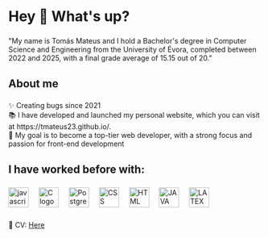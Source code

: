 <h1 align="left">Hey 👋 What's up?</h1>

###

<p align="left">"My name is Tomás Mateus and I hold a Bachelor's degree in Computer Science and Engineering from the University of Évora, completed between 2022 and 2025, with a final grade average of 15.15 out of 20."</p>

###

<h2 align="left">About me</h2>

###

<p align="left">✨ Creating bugs since 2021<br>📚 I have developed and launched my personal website, which you can visit at https://tmateus23.github.io/.<br>🎯 My goal is to become a top-tier web developer, with a strong focus and passion for front-end development<br>

###

<h2 align="left">I have worked before with:</h2>

###

<div align="left">
  <img src="https://cdn.jsdelivr.net/gh/devicons/devicon/icons/javascript/javascript-original.svg" height="40" alt="javascript logo"  />
  <img width="12" />
  <img src="https://cdn.jsdelivr.net/gh/devicons/devicon@latest/icons/c/c-original.svg" height="40" alt="C logo" />  
  <img width="12" />
  <img src="https://cdn.jsdelivr.net/gh/devicons/devicon@latest/icons/postgresql/postgresql-original-wordmark.svg" height="40" alt="Postgre SQL logo" />
  <img width="12" />
  <img src="https://cdn.jsdelivr.net/gh/devicons/devicon@latest/icons/css3/css3-original.svg" height = "40" alt="CSS logo"/>
  <img width="12" /> 
  <img src="https://cdn.jsdelivr.net/gh/devicons/devicon@latest/icons/html5/html5-original-wordmark.svg" height="40" alt="HTML logo"/>
  <img width="12" />  
  <img src="https://cdn.jsdelivr.net/gh/devicons/devicon@latest/icons/java/java-original-wordmark.svg" height="40" alt="JAVA logo"/>
  <img width="12" />   
  <img src="https://cdn.jsdelivr.net/gh/devicons/devicon@latest/icons/latex/latex-original.svg" height="40" alt="LATEX logo"/>
  <img width="12" /> 
 
          
</div>

###

<p align="left">
  📄 CV: <a href="https://drive.google.com/file/d/1qi5nRcsk0x7rlEmk0TmT3_21MvAQhmRA/view?usp=sharing" target="_blank">Here</a>
</p>
